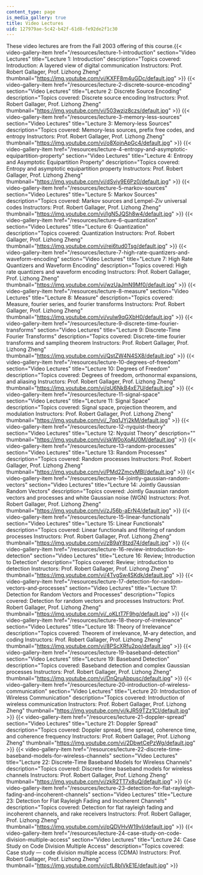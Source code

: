 ```yaml
---
content_type: page
is_media_gallery: true
title: Video Lectures
uid: 127979ae-5c42-b42f-61d8-fe92de2f1c30
---
```


These video lectures are from the Fall 2003 offering of this course.{{< video-gallery-item href="/resources/lecture-1-introduction" section="Video Lectures" title="Lecture 1: Introduction" description="Topics covered: Introduction: A layered view of digital communication Instructors: Prof. Robert Gallager, Prof. Lizhong Zheng" thumbnail="https://img.youtube.com/vi/KXFF8m4uGDc/default.jpg" >}} {{< video-gallery-item href="/resources/lecture-2-discrete-source-encoding" section="Video Lectures" title="Lecture 2: Discrete Source Encoding" description="Topics covered: Discrete source encoding Instructors: Prof. Robert Gallager, Prof. Lizhong Zheng" thumbnail="https://img.youtube.com/vi/503wzjz8czs/default.jpg" >}} {{< video-gallery-item href="/resources/lecture-3-memory-less-sources" section="Video Lectures" title="Lecture 3: Memory-less Sources" description="Topics covered: Memory-less sources, prefix free codes, and entropy Instructors: Prof. Robert Gallager, Prof. Lizhong Zheng" thumbnail="https://img.youtube.com/vi/o8XojnApGc4/default.jpg" >}} {{< video-gallery-item href="/resources/lecture-4-entropy-and-asymptotic-equipartition-property" section="Video Lectures" title="Lecture 4: Entropy and Asymptotic Equipartition Property" description="Topics covered: Entropy and asymptotic equipartition property Instructors: Prof. Robert Gallager, Prof. Lizhong Zheng" thumbnail="https://img.youtube.com/vi/dSviy9E6Pz0/default.jpg" >}} {{< video-gallery-item href="/resources/lecture-5-markov-sources" section="Video Lectures" title="Lecture 5: Markov Sources" description="Topics covered: Markov sources and Lempel-Ziv universal codes Instructors: Prof. Robert Gallager, Prof. Lizhong Zheng" thumbnail="https://img.youtube.com/vi/IgN5JQSh8w4/default.jpg" >}} {{< video-gallery-item href="/resources/lecture-6-quantization" section="Video Lectures" title="Lecture 6: Quantization" description="Topics covered: Quantization Instructors: Prof. Robert Gallager, Prof. Lizhong Zheng" thumbnail="https://img.youtube.com/vi/rei6tud0Tsg/default.jpg" >}} {{< video-gallery-item href="/resources/lecture-7-high-rate-quantizers-and-waveform-encoding" section="Video Lectures" title="Lecture 7: High Rate Quantizers and Waveform Encoding" description="Topics covered: High rate quantizers and waveform encoding Instructors: Prof. Robert Gallager, Prof. Lizhong Zheng" thumbnail="https://img.youtube.com/vi/wzUaJmN9Mf0/default.jpg" >}} {{< video-gallery-item href="/resources/lecture-8-measure" section="Video Lectures" title="Lecture 8: Measure" description="Topics covered: Measure, fourier series, and fourier transforms Instructors: Prof. Robert Gallager, Prof. Lizhong Zheng" thumbnail="https://img.youtube.com/vi/vulw9qGXbH0/default.jpg" >}} {{< video-gallery-item href="/resources/lecture-9-discrete-time-fourier-transforms" section="Video Lectures" title="Lecture 9: Discrete-Time Fourier Transforms" description="Topics covered: Discrete-time fourier transforms and sampling theorem Instructors: Prof. Robert Gallager, Prof. Lizhong Zheng" thumbnail="https://img.youtube.com/vi/QstZW4N4SX8/default.jpg" >}} {{< video-gallery-item href="/resources/lecture-10-degrees-of-freedom" section="Video Lectures" title="Lecture 10: Degrees of Freedom" description="Topics covered: Degrees of freedom, orthonormal expansions, and aliasing Instructors: Prof. Robert Gallager, Prof. Lizhong Zheng" thumbnail="https://img.youtube.com/vi/qU6NkB4xE7U/default.jpg" >}} {{< video-gallery-item href="/resources/lecture-11-signal-space" section="Video Lectures" title="Lecture 11: Signal Space" description="Topics covered: Signal space, projection theorem, and modulation Instructors: Prof. Robert Gallager, Prof. Lizhong Zheng" thumbnail="https://img.youtube.com/vi/_7qq1JYj2kM/default.jpg" >}} {{< video-gallery-item href="/resources/lecture-12-nyquist-theory" section="Video Lectures" title="Lecture 12: Nyquist Theory" description="" thumbnail="https://img.youtube.com/vi/skW0oXoAU0M/default.jpg" >}} {{< video-gallery-item href="/resources/lecture-13-random-processes" section="Video Lectures" title="Lecture 13: Random Processes" description="Topics covered: Random processes Instructors: Prof. Robert Gallager, Prof. Lizhong Zheng" thumbnail="https://img.youtube.com/vi/PMd2ZmcvMBI/default.jpg" >}} {{< video-gallery-item href="/resources/lecture-14-jointly-gaussian-random-vectors" section="Video Lectures" title="Lecture 14: Jointly Gaussian Random Vectors" description="Topics covered: Jointly Gaussian random vectors and processes and white Gaussian noise (WGN) Instructors: Prof. Robert Gallager, Prof. Lizhong Zheng" thumbnail="https://img.youtube.com/vi/zJ56b-aErN4/default.jpg" >}} {{< video-gallery-item href="/resources/lecture-15-linear-functionals" section="Video Lectures" title="Lecture 15: Linear Functionals" description="Topics covered: Linear functionals and filtering of random processes Instructors: Prof. Robert Gallager, Prof. Lizhong Zheng" thumbnail="https://img.youtube.com/vi/zB9aY8tzd74/default.jpg" >}} {{< video-gallery-item href="/resources/lecture-16-review-introduction-to-detection" section="Video Lectures" title="Lecture 16: Review; Introduction to Detection" description="Topics covered: Review; introduction to detection Instructors: Prof. Robert Gallager, Prof. Lizhong Zheng" thumbnail="https://img.youtube.com/vi/4TvgSw4SKdk/default.jpg" >}} {{< video-gallery-item href="/resources/lecture-17-detection-for-random-vectors-and-processes" section="Video Lectures" title="Lecture 17: Detection for Random Vectors and Processes" description="Topics covered: Detection for random vectors and processes Instructors: Prof. Robert Gallager, Prof. Lizhong Zheng" thumbnail="https://img.youtube.com/vi/_oKLtT7F9hg/default.jpg" >}} {{< video-gallery-item href="/resources/lecture-18-theory-of-irrelevance" section="Video Lectures" title="Lecture 18: Theory of Irrelevance" description="Topics covered: Theorem of irrelevance, M-ary detection, and coding Instructors: Prof. Robert Gallager, Prof. Lizhong Zheng" thumbnail="https://img.youtube.com/vi/8PScXRfu2po/default.jpg" >}} {{< video-gallery-item href="/resources/lecture-19-baseband-detection" section="Video Lectures" title="Lecture 19: Baseband Detection" description="Topics covered: Baseband detection and complex Gaussian processes Instructors: Prof. Robert Gallager, Prof. Lizhong Zheng" thumbnail="https://img.youtube.com/vi/DnQruAbpusc/default.jpg" >}} {{< video-gallery-item href="/resources/lecture-20-introduction-of-wireless-communication" section="Video Lectures" title="Lecture 20: Introduction of Wireless Communication" description="Topics covered: Introduction of wireless communication Instructors: Prof. Robert Gallager, Prof. Lizhong Zheng" thumbnail="https://img.youtube.com/vi/kJR59TZz1CI/default.jpg" >}} {{< video-gallery-item href="/resources/lecture-21-doppler-spread" section="Video Lectures" title="Lecture 21: Doppler Spread" description="Topics covered: Doppler spread, time spread, coherence time, and coherence frequency Instructors: Prof. Robert Gallager, Prof. Lizhong Zheng" thumbnail="https://img.youtube.com/vi/2DbwtCePzWg/default.jpg" >}} {{< video-gallery-item href="/resources/lecture-22-discrete-time-baseband-models-for-wireless-channels" section="Video Lectures" title="Lecture 22: Discrete-Time Baseband Models for Wireless Channels" description="Topics covered: Discrete-time baseband models for wireless channels Instructors: Prof. Robert Gallager, Prof. Lizhong Zheng" thumbnail="https://img.youtube.com/vi/zkR2TT7x8uQ/default.jpg" >}} {{< video-gallery-item href="/resources/lecture-23-detection-for-flat-rayleigh-fading-and-incoherent-channels" section="Video Lectures" title="Lecture 23: Detection for Flat Rayleigh Fading and Incoherent Channels" description="Topics covered: Detection for flat rayleigh fading and incoherent channels, and rake receivers Instructors: Prof. Robert Gallager, Prof. Lizhong Zheng" thumbnail="https://img.youtube.com/vi/pQDVHvW19vI/default.jpg" >}} {{< video-gallery-item href="/resources/lecture-24-case-study-on-code-division-multiple-access" section="Video Lectures" title="Lecture 24: Case Study on Code Division Multiple Access" description="Topics covered: Case study — code division multiple access (CDMA) Instructors: Prof. Robert Gallager, Prof. Lizhong Zheng" thumbnail="https://img.youtube.com/vi/cfL8blVkE1E/default.jpg" >}}